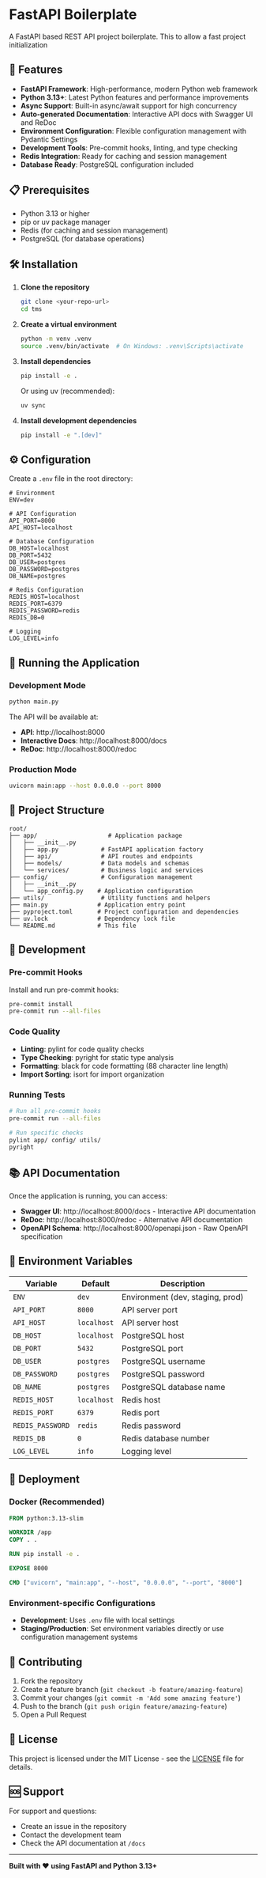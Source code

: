 # FastAPI Boilerplate

A FastAPI based REST API project boilerplate. This to allow a fast project initialization

## 🚀 Features

- **FastAPI Framework**: High-performance, modern Python web framework
- **Python 3.13+**: Latest Python features and performance improvements
- **Async Support**: Built-in async/await support for high concurrency
- **Auto-generated Documentation**: Interactive API docs with Swagger UI and ReDoc
- **Environment Configuration**: Flexible configuration management with Pydantic Settings
- **Development Tools**: Pre-commit hooks, linting, and type checking
- **Redis Integration**: Ready for caching and session management
- **Database Ready**: PostgreSQL configuration included

## 📋 Prerequisites

- Python 3.13 or higher
- pip or uv package manager
- Redis (for caching and session management)
- PostgreSQL (for database operations)

## 🛠️ Installation

1. **Clone the repository**

   ```bash
   git clone <your-repo-url>
   cd tms
   ```

2. **Create a virtual environment**

   ```bash
   python -m venv .venv
   source .venv/bin/activate  # On Windows: .venv\Scripts\activate
   ```

3. **Install dependencies**

   ```bash
   pip install -e .
   ```

   Or using uv (recommended):

   ```bash
   uv sync
   ```

4. **Install development dependencies**
   ```bash
   pip install -e ".[dev]"
   ```

## ⚙️ Configuration

Create a `.env` file in the root directory:

```env
# Environment
ENV=dev

# API Configuration
API_PORT=8000
API_HOST=localhost

# Database Configuration
DB_HOST=localhost
DB_PORT=5432
DB_USER=postgres
DB_PASSWORD=postgres
DB_NAME=postgres

# Redis Configuration
REDIS_HOST=localhost
REDIS_PORT=6379
REDIS_PASSWORD=redis
REDIS_DB=0

# Logging
LOG_LEVEL=info
```

## 🚀 Running the Application

### Development Mode

```bash
python main.py
```

The API will be available at:

- **API**: http://localhost:8000
- **Interactive Docs**: http://localhost:8000/docs
- **ReDoc**: http://localhost:8000/redoc

### Production Mode

```bash
uvicorn main:app --host 0.0.0.0 --port 8000
```

## 📁 Project Structure

```
root/
├── app/                    # Application package
│   ├── __init__.py
│   ├── app.py            # FastAPI application factory
│   ├── api/              # API routes and endpoints
│   ├── models/           # Data models and schemas
│   └── services/         # Business logic and services
├── config/               # Configuration management
│   ├── __init__.py
│   └── app_config.py    # Application configuration
├── utils/                # Utility functions and helpers
├── main.py              # Application entry point
├── pyproject.toml       # Project configuration and dependencies
├── uv.lock              # Dependency lock file
└── README.md            # This file
```

## 🧪 Development

### Pre-commit Hooks

Install and run pre-commit hooks:

```bash
pre-commit install
pre-commit run --all-files
```

### Code Quality

- **Linting**: pylint for code quality checks
- **Type Checking**: pyright for static type analysis
- **Formatting**: black for code formatting (88 character line length)
- **Import Sorting**: isort for import organization

### Running Tests

```bash
# Run all pre-commit hooks
pre-commit run --all-files

# Run specific checks
pylint app/ config/ utils/
pyright
```

## 📚 API Documentation

Once the application is running, you can access:

- **Swagger UI**: http://localhost:8000/docs - Interactive API documentation
- **ReDoc**: http://localhost:8000/redoc - Alternative API documentation
- **OpenAPI Schema**: http://localhost:8000/openapi.json - Raw OpenAPI specification

## 🔧 Environment Variables

| Variable         | Default     | Description                      |
| ---------------- | ----------- | -------------------------------- |
| `ENV`            | `dev`       | Environment (dev, staging, prod) |
| `API_PORT`       | `8000`      | API server port                  |
| `API_HOST`       | `localhost` | API server host                  |
| `DB_HOST`        | `localhost` | PostgreSQL host                  |
| `DB_PORT`        | `5432`      | PostgreSQL port                  |
| `DB_USER`        | `postgres`  | PostgreSQL username              |
| `DB_PASSWORD`    | `postgres`  | PostgreSQL password              |
| `DB_NAME`        | `postgres`  | PostgreSQL database name         |
| `REDIS_HOST`     | `localhost` | Redis host                       |
| `REDIS_PORT`     | `6379`      | Redis port                       |
| `REDIS_PASSWORD` | `redis`     | Redis password                   |
| `REDIS_DB`       | `0`         | Redis database number            |
| `LOG_LEVEL`      | `info`      | Logging level                    |

## 🚀 Deployment

### Docker (Recommended)

```dockerfile
FROM python:3.13-slim

WORKDIR /app
COPY . .

RUN pip install -e .

EXPOSE 8000

CMD ["uvicorn", "main:app", "--host", "0.0.0.0", "--port", "8000"]
```

### Environment-specific Configurations

- **Development**: Uses `.env` file with local settings
- **Staging/Production**: Set environment variables directly or use configuration management systems

## 🤝 Contributing

1. Fork the repository
2. Create a feature branch (`git checkout -b feature/amazing-feature`)
3. Commit your changes (`git commit -m 'Add some amazing feature'`)
4. Push to the branch (`git push origin feature/amazing-feature`)
5. Open a Pull Request

## 📝 License

This project is licensed under the MIT License - see the [LICENSE](LICENSE) file for details.

## 🆘 Support

For support and questions:

- Create an issue in the repository
- Contact the development team
- Check the API documentation at `/docs`

---

**Built with ❤️ using FastAPI and Python 3.13+**
